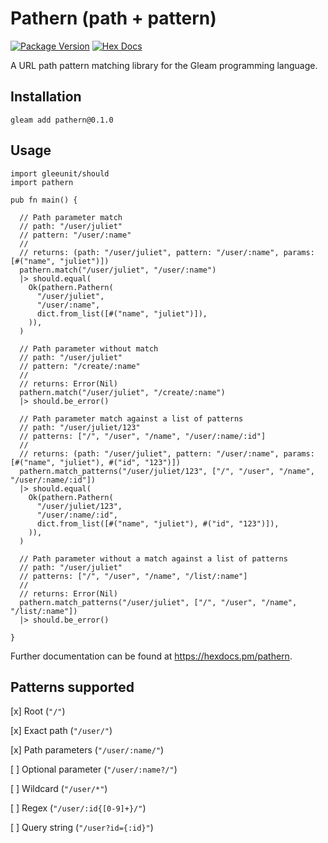 # Pathern (path + pattern)
[![Package Version](https://img.shields.io/hexpm/v/pathern)](https://hex.pm/packages/pathern)
[![Hex Docs](https://img.shields.io/badge/hex-docs-ffaff3)](https://hexdocs.pm/pathern/)

A URL path pattern matching library for the Gleam programming language.

## Installation

```
gleam add pathern@0.1.0

```


## Usage

```gleam
import gleeunit/should
import pathern

pub fn main() {

  // Path parameter match
  // path: "/user/juliet"
  // pattern: "/user/:name"
  //
  // returns: (path: "/user/juliet", pattern: "/user/:name", params: [#("name", "juliet")])
  pathern.match("/user/juliet", "/user/:name")
  |> should.equal(
    Ok(pathern.Pathern(
      "/user/juliet",
      "/user/:name",
      dict.from_list([#("name", "juliet")]),
    )),
  )

  // Path parameter without match
  // path: "/user/juliet"
  // pattern: "/create/:name"
  //
  // returns: Error(Nil)
  pathern.match("/user/juliet", "/create/:name")
  |> should.be_error()

  // Path parameter match against a list of patterns
  // path: "/user/juliet/123"
  // patterns: ["/", "/user", "/name", "/user/:name/:id"]
  //
  // returns: (path: "/user/juliet", pattern: "/user/:name", params: [#("name", "juliet"), #("id", "123")])
  pathern.match_patterns("/user/juliet/123", ["/", "/user", "/name", "/user/:name/:id"])
  |> should.equal(
    Ok(pathern.Pathern(
      "/user/juliet/123",
      "/user/:name/:id",
      dict.from_list([#("name", "juliet"), #("id", "123")]),
    )),
  )

  // Path parameter without a match against a list of patterns
  // path: "/user/juliet"
  // patterns: ["/", "/user", "/name", "/list/:name"]
  //
  // returns: Error(Nil)
  pathern.match_patterns("/user/juliet", ["/", "/user", "/name", "/list/:name"])
  |> should.be_error()

}
```

Further documentation can be found at <https://hexdocs.pm/pathern>.

## Patterns supported

[x] Root (`"/"`)

[x] Exact path (`"/user/"`)

[x] Path parameters (`"/user/:name/"`)

[ ] Optional parameter (`"/user/:name?/"`)

[ ] Wildcard (`"/user/*"`)

[ ] Regex (`"/user/:id{[0-9]+}/"`)

[ ] Query string (`"/user?id={:id}"`)
